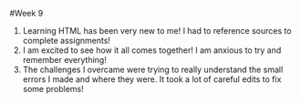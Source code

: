 #Week 9
1. Learning HTML has been very new to me! I had to reference sources to complete assignments!
2. I am excited to see how it all comes together! I am anxious to try and remember everything!
3. The challenges I overcame were trying to really understand the small errors I made and where they were. It took a lot of careful edits to fix some problems!

